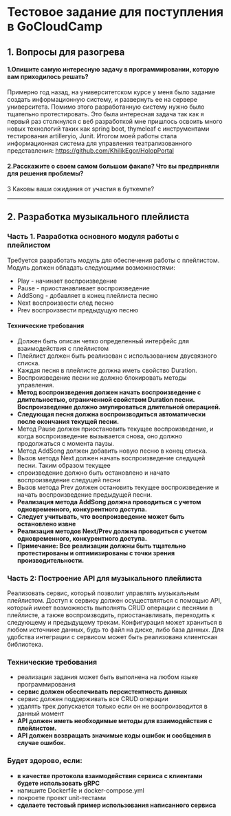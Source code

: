 # Тестовое задание для поступления в GoCloudCamp
 

## 1. Вопросы для разогрева

#### 1.**Опишите самую интересную задачу в программировании, которую вам приходилось решать?**
Примерно год назад, на университетском курсе у меня было задание создать информационную систему, и развернуть ее на сервере университета. Помимо этого разработанную систему нужно было тщательно протестировать. Это была интересная задача так как я первый раз столкнулся с веб разработкой мне пришлось освоить много новых технологий таких как spring boot, thymeleaf с инструментами тестирования artilleryio, Junit. Итогом моей работы стала информационная система для управления  театрализованного представления: https://github.com/KhilikEgor/HolopPortal

#### 2.**Расскажите о своем самом большом факапе? Что вы предприняли для решения проблемы?**

 
3 Каковы ваши ожидания от участия в буткемпе?

---

## 2. Разработка музыкального плейлиста

### Часть 1. Разработка основного модуля работы с плейлистом

Требуется разработать модуль для обеспечения работы с плейлистом. Модуль должен обладать следующими возможностями:
 - Play - начинает воспроизведение
 - Pause - приостанавливает воспроизведение
 - AddSong - добавляет в конец плейлиста песню
 - Next воспроизвести след песню
 - Prev воспроизвести предыдущую песню

#### Технические требования

 - Должен быть описан четко определенный интерфейс для взаимодействия с плейлистом
 - Плейлист должен быть реализован с использованием двусвязного списка.
 - Каждая песня в плейлисте должна иметь свойство Duration.
 - Воспроизведение песни не должно блокировать методы управления.
 - **Метод воспроизведения должен начать воспроизведение с длительностью, ограниченной свойством Duration песни. Воспроизведение должно эмулироваться длительной операцией.**
 - **Следующая песня должна воспроизводиться автоматически после окончания текущей песни.**
 - Метод Pause должен приостановить текущее воспроизведение, и когда воспроизведение вызывается снова, оно должно продолжаться с момента паузы.
 - Метод AddSong должен добавить новую песню в конец списка.
 - Вызов метода Next должен начать воспроизведение следущей песни. Таким образом текущее
 - спроизведение должно быть остановлено и начато воспроизведение следущей песни 
 - Вызов метода Prev должен остановить текущее воспроизведение и начать воспроизведение предыдущей песни.
 - **Реализация метода AddSong должна проводиться с учетом одновременного, конкурентного доступа.**
 - **Следует учитывать, что воспроизведение может быть остановлено извне** 
 - **Реализация методов Next/Prev должна проводиться с учетом одновременного, конкурентного доступа.**
 - **Примечание: Все реализации должны быть тщательно протестированы и оптимизированы с точки зрения производительности.**

### Часть 2: Построение API для музыкального плейлиста

Реализовать сервис, который позволит управлять музыкальным плейлистом. Доступ к сервису должен осуществляться с помощью API, который имеет возможность выполнять CRUD операции с песнями в плейлисте, а также воспроизводить, приостанавливать, переходить к следующему и предыдущему трекам. Конфигурация может храниться в любом источнике данных, будь то файл на диске, либо база данных. Для удобства интеграции с сервисом может быть реализована клиентская библиотека.

### Технические требования

* реализация задания может быть выполнена на любом языке программирования
* **сервис должен обеспечивать персистентность данных**
* сервис должен поддерживать все CRUD операции 
* удалять трек допускается только если он не воспроизводится в данный момент
* **API должен иметь необходимые методы для взаимодействия с плейлистом.**
* **API должен возвращать значимые коды ошибок и сообщения в случае ошибок.**


### Будет здорово, если:
* **в качестве протокола взаимодействия сервиса с клиентами будете использовать gRPC**
* напишите Dockerfile и docker-compose.yml
* покроете проект unit-тестами
* **сделаете тестовый пример использования написанного сервиса**

